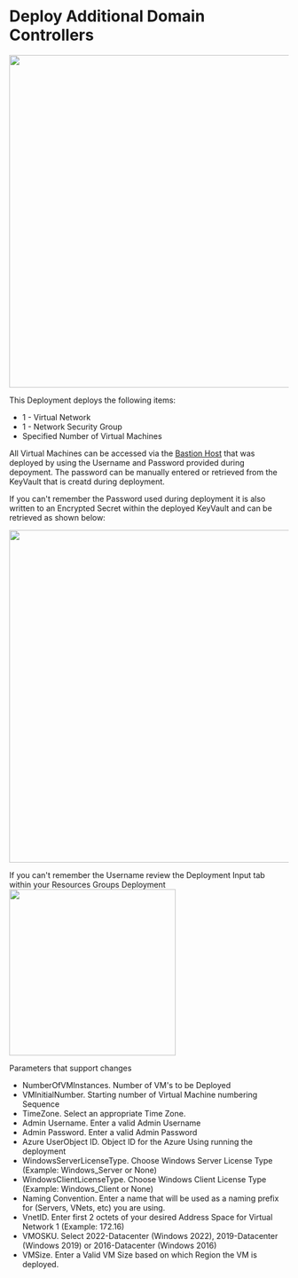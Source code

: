 # Deploy Additional Domain Controllers
<img src="./x_Images/SpecifiedMachineCount.svg" height="600" width="800"/>

This Deployment deploys the following items:

- 1 - Virtual Network
- 1 - Network Security Group
- Specified Number of Virtual Machines

All Virtual Machines can be accessed via the [Bastion Host](https://docs.microsoft.com/en-us/azure/bastion/bastion-overview) that was deployed by using the Username and Password provided during depoyment.  The password can be manually entered or retrieved from the KeyVault that is creatd during deployment.

If you can't remember the Password used during deployment it is also written to an Encrypted Secret within the deployed KeyVault and can be retrieved as shown below:

<img src="./x_Images/DeploymentPassword.png" width="600"/>

If you can't remember the Username review the Deployment Input tab within your Resources Groups Deployment
<img src="./x_Images/DeploymentUsername.png" width="300"/>

Parameters that support changes
- NumberOfVMInstances.  Number of VM's to be Deployed
- VMInitialNumber.  Starting number of Virtual Machine numbering Sequence
- TimeZone.  Select an appropriate Time Zone.
- Admin Username.  Enter a valid Admin Username
- Admin Password.  Enter a valid Admin Password
- Azure UserObject ID.  Object ID for the Azure Using running the deployment
- WindowsServerLicenseType.  Choose Windows Server License Type (Example:  Windows_Server or None)
- WindowsClientLicenseType.  Choose Windows Client License Type (Example:  Windows_Client or None)
- Naming Convention. Enter a name that will be used as a naming prefix for (Servers, VNets, etc) you are using.
- VnetID.  Enter first 2 octets of your desired Address Space for Virtual Network 1 (Example:  172.16)
- VMOSKU. Select 2022-Datacenter (Windows 2022), 2019-Datacenter (Windows 2019) or 2016-Datacenter (Windows 2016)
- VMSize. Enter a Valid VM Size based on which Region the VM is deployed.